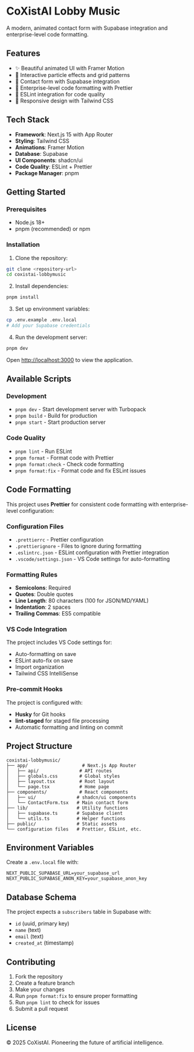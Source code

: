 # CoXistAI Lobby Music

A modern, animated contact form with Supabase integration and enterprise-level code formatting.

## Features

- ✨ Beautiful animated UI with Framer Motion
- 🎨 Interactive particle effects and grid patterns
- 📝 Contact form with Supabase integration
- 🎯 Enterprise-level code formatting with Prettier
- 🔧 ESLint integration for code quality
- 📱 Responsive design with Tailwind CSS

## Tech Stack

- **Framework**: Next.js 15 with App Router
- **Styling**: Tailwind CSS
- **Animations**: Framer Motion
- **Database**: Supabase
- **UI Components**: shadcn/ui
- **Code Quality**: ESLint + Prettier
- **Package Manager**: pnpm

## Getting Started

### Prerequisites

- Node.js 18+
- pnpm (recommended) or npm

### Installation

1. Clone the repository:

```bash
git clone <repository-url>
cd coxistai-lobbymusic
```

2. Install dependencies:

```bash
pnpm install
```

3. Set up environment variables:

```bash
cp .env.example .env.local
# Add your Supabase credentials
```

4. Run the development server:

```bash
pnpm dev
```

Open [http://localhost:3000](http://localhost:3000) to view the application.

## Available Scripts

### Development

- `pnpm dev` - Start development server with Turbopack
- `pnpm build` - Build for production
- `pnpm start` - Start production server

### Code Quality

- `pnpm lint` - Run ESLint
- `pnpm format` - Format code with Prettier
- `pnpm format:check` - Check code formatting
- `pnpm format:fix` - Format code and fix ESLint issues

## Code Formatting

This project uses **Prettier** for consistent code formatting with enterprise-level configuration:

### Configuration Files

- `.prettierrc` - Prettier configuration
- `.prettierignore` - Files to ignore during formatting
- `.eslintrc.json` - ESLint configuration with Prettier integration
- `.vscode/settings.json` - VS Code settings for auto-formatting

### Formatting Rules

- **Semicolons**: Required
- **Quotes**: Double quotes
- **Line Length**: 80 characters (100 for JSON/MD/YAML)
- **Indentation**: 2 spaces
- **Trailing Commas**: ES5 compatible

### VS Code Integration

The project includes VS Code settings for:

- Auto-formatting on save
- ESLint auto-fix on save
- Import organization
- Tailwind CSS IntelliSense

### Pre-commit Hooks

The project is configured with:

- **Husky** for Git hooks
- **lint-staged** for staged file processing
- Automatic formatting and linting on commit

## Project Structure

```
coxistai-lobbymusic/
├── app/                    # Next.js App Router
│   ├── api/               # API routes
│   ├── globals.css        # Global styles
│   ├── layout.tsx         # Root layout
│   └── page.tsx           # Home page
├── components/            # React components
│   ├── ui/               # shadcn/ui components
│   └── ContactForm.tsx   # Main contact form
├── lib/                  # Utility functions
│   ├── supabase.ts       # Supabase client
│   └── utils.ts          # Helper functions
├── public/               # Static assets
└── configuration files   # Prettier, ESLint, etc.
```

## Environment Variables

Create a `.env.local` file with:

```env
NEXT_PUBLIC_SUPABASE_URL=your_supabase_url
NEXT_PUBLIC_SUPABASE_ANON_KEY=your_supabase_anon_key
```

## Database Schema

The project expects a `subscribers` table in Supabase with:

- `id` (uuid, primary key)
- `name` (text)
- `email` (text)
- `created_at` (timestamp)

## Contributing

1. Fork the repository
2. Create a feature branch
3. Make your changes
4. Run `pnpm format:fix` to ensure proper formatting
5. Run `pnpm lint` to check for issues
6. Submit a pull request

## License

© 2025 CoXistAI. Pioneering the future of artificial intelligence.
